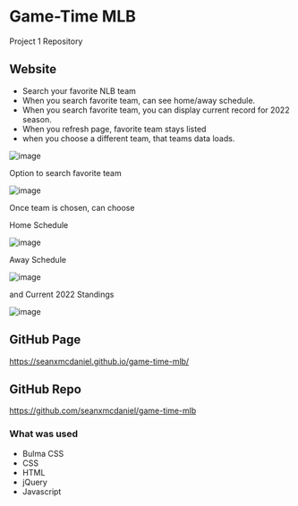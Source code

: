 # Game-Time MLB
Project 1 Repository


## Website 
- Search your favorite NLB team
- When you search favorite team, can see home/away schedule.
- When you search favorite team, you can display current record for 2022 season.
- When you refresh page, favorite team stays listed 
- when you choose a different team, that teams data loads.

![image](https://user-images.githubusercontent.com/102200085/169718770-cba19d98-e4fc-4c05-8b4a-ed3943a83d9a.png)

Option to search favorite team

![image](https://user-images.githubusercontent.com/102200085/169718760-aecb9278-58fb-4697-8280-86a152f62df8.png)

Once team is chosen, can choose

Home Schedule 

![image](https://user-images.githubusercontent.com/102200085/169718781-2d0ba1b3-d176-4440-ad02-1b1906449436.png)

Away Schedule 

![image](https://user-images.githubusercontent.com/102200085/169718785-21a4b9e5-53cf-4ca2-9e17-9810472690ea.png)

and Current 2022 Standings 

![image](https://user-images.githubusercontent.com/102200085/169718797-1d0cf48c-aa6b-430b-ab6e-98e359b3831a.png)

## GitHub Page
https://seanxmcdaniel.github.io/game-time-mlb/

## GitHub Repo
https://github.com/seanxmcdaniel/game-time-mlb

### What was used
- Bulma CSS
- CSS
- HTML
- jQuery
- Javascript



